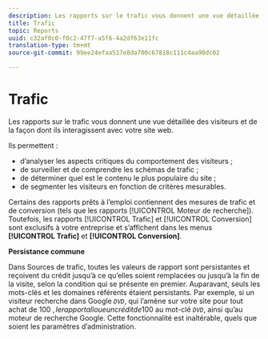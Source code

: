 ```yaml
---
description: Les rapports sur le trafic vous donnent une vue détaillée des visiteurs et de la façon dont ils interagissent avec votre site web.
title: Trafic
topic: Reports
uuid: c32af0c0-f0c2-47f7-a5f6-4a2df63e11fc
translation-type: tm+mt
source-git-commit: 99ee24efaa517e8da700c67818c111c4aa90dc02

---
```



# Trafic

Les rapports sur le trafic vous donnent une vue détaillée des visiteurs et de la façon dont ils interagissent avec votre site web.

Ils permettent :

* d’analyser les aspects critiques du comportement des visiteurs ;
* de surveiller et de comprendre les schémas de trafic ;
* de déterminer quel est le contenu le plus populaire du site ;
* de segmenter les visiteurs en fonction de critères mesurables.

Certains des rapports prêts à l’emploi contiennent des mesures de trafic et de conversion (tels que les rapports [!UICONTROL Moteur de recherche]). Toutefois, les rapports [!UICONTROL Trafic] et [!UICONTROL Conversion] sont exclusifs à votre entreprise et s’affichent dans les menus **[!UICONTROL Trafic]** et **[!UICONTROL Conversion]**.

**Persistance commune**

Dans Sources de trafic, toutes les valeurs de rapport sont persistantes et reçoivent du crédit jusqu’à ce qu’elles soient remplacées ou jusqu’à la fin de la visite, selon la condition qui se présente en premier. Auparavant, seuls les mots-clés et les domaines référents étaient persistants. Par exemple, si un visiteur recherche dans Google *`DVD`*, qui l’amène sur votre site pour tout achat de 100 $, le rapport alloue un crédit de 100 $ au mot-clé *`DVD`*, ainsi qu’au moteur de recherche Google. Cette fonctionnalité est inaltérable, quels que soient les paramètres d’administration.
